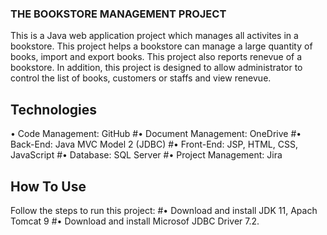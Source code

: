### THE BOOKSTORE MANAGEMENT PROJECT
This is a Java web application project which manages all activites in a bookstore. This project helps a bookstore can manage a large quantity of books, import and export books. This project also reports renevue of a bookstore. In addition, this project is designed to allow administrator to control the list of books, customers or staffs and view renevue.
## Technologies
•	Code Management: GitHub 
#•	Document Management: OneDrive
#•	Back-End: Java MVC Model 2 (JDBC) 
#•	Front-End: JSP, HTML, CSS, JavaScript 
#•	Database: SQL Server 
#•	Project Management: Jira
## How To Use
Follow the steps to run this project:
#•	Download and install JDK 11, Apach Tomcat 9
#•	Download and install Microsof JDBC Driver 7.2.






